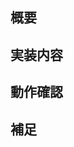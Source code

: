 ## 概要
<!-- このPRで何をしたか、簡潔に記載 -->

## 実装内容
<!-- 実装した内容を箇条書きで記載 -->

## 動作確認
<!-- 確認した動作や手順を記載 -->

## 補足
<!-- 注意点や次回以降の対応予定があれば記載 -->
